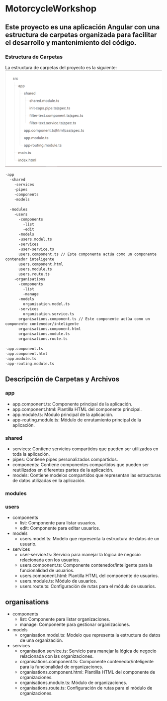 # MotorcycleWorkshop

## Este proyecto es una aplicación Angular con una estructura de carpetas organizada para facilitar el desarrollo y mantenimiento del código.

### Estructura de Carpetas
La estructura de carpetas del proyecto es la siguiente:
![img.png](public/img.png)

    -app
      -shared
        -services
        -pipes
        -components
        -models
      
      -modules
        -users
          -components
            -list
            -edit
          -models
          -users.model.ts
          -services
          -user-service.ts
          users.component.ts // Este componente actúa como un componente contenedor inteligente
          users.component.html
          users.module.ts
          users.route.ts
        -organisations
          -components
            -list
            -manage
          -models
            organisation.model.ts
          -services
            organisation.service.ts
          organisations.component.ts // Este componente actúa como un componente contenedor/inteligente
          organisations.component.html
          organisations.module.ts
          organisations.route.ts
        
    -app.component.ts
    -app.component.html
    -app.module.ts
    -app-routing.module.ts

## Descripción de Carpetas y Archivos
### app 
* app.component.ts: Componente principal de la aplicación.
* app.component.html: Plantilla HTML del componente principal.
* app.module.ts: Módulo principal de la aplicación.
* app-routing.module.ts: Módulo de enrutamiento principal de la aplicación.
### shared
* services: Contiene servicios compartidos que pueden ser utilizados en toda la aplicación.
* pipes: Contiene pipes personalizados compartidos.
* components: Contiene componentes compartidos que pueden ser reutilizados en diferentes partes de la aplicación.
* models: Contiene modelos compartidos que representan las estructuras de datos utilizadas en la aplicación.
### modules
### users
* components
  - list: Componente para listar usuarios.
  - edit: Componente para editar usuarios.
* models
  - users.model.ts: Modelo que representa la estructura de datos de un usuario.
* services
  - user-service.ts: Servicio para manejar la lógica de negocio relacionada con los usuarios.
  - users.component.ts: Componente contenedor/inteligente para la funcionalidad de usuarios.
  - users.component.html: Plantilla HTML del componente de usuarios.
  - users.module.ts: Módulo de usuarios.
  - users.route.ts: Configuración de rutas para el módulo de usuarios.
## organisations
* components
  - list: Componente para listar organizaciones.
  - manage: Componente para gestionar organizaciones.
* models
  - organisation.model.ts: Modelo que representa la estructura de datos de una organización.
* services
  - organisation.service.ts: Servicio para manejar la lógica de negocio relacionada con las organizaciones.
  - organisations.component.ts: Componente contenedor/inteligente para la funcionalidad de organizaciones.
  - organisations.component.html: Plantilla HTML del componente de organizaciones.
  - organisations.module.ts: Módulo de organizaciones.
  - organisations.route.ts: Configuración de rutas para el módulo de organizaciones.
